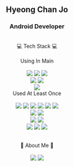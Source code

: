 <div align=center>
<h2 align="center"> Hyeong Chan Jo </h2 center>
<h3>Android Developer</h3>
<br> 
💻 Tech Stack 💻
<br>
<br>
Using In Main
<br>
<br>
<img src="https://img.shields.io/badge/kotlin-7F52FF?style=for-the-badge&logo=kotlin&logoColor=white">
<img src="https://img.shields.io/badge/java-007396?style=for-the-badge&logo=java&logoColor=white">
<img src="https://img.shields.io/badge/android-3DDC84?style=for-the-badge&logo=Android&logoColor=white">
<br>
<img src="https://img.shields.io/badge/Firebase-FFCA28?style=for-the-badge&logo=Firebase&logoColor=white">
<img src="https://img.shields.io/badge/SQlite-003B57?style=for-the-badge&logo=SQLite&logoColor=white">
<br>
<img src="https://img.shields.io/badge/GitHub-181717?style=for-the-badge&logo=GitHub&logoColor=white">



<br>
Used At Least Once
<br>
<br>
<img src="https://img.shields.io/badge/c-A8B9CC?style=for-the-badge&logo=C&logoColor=white">
<img src="https://img.shields.io/badge/python-3776AB?style=for-the-badge&logo=Python&logoColor=white">
<img src="https://img.shields.io/badge/C Sharp-239120?style=for-the-badge&logo=C Sharp&logoColor=white">
<img src="https://img.shields.io/badge/C++-00599C?style=for-the-badge&logo=C%2B%2B&logoColor=white">
<img src="https://img.shields.io/badge/R-276DC3?style=for-the-badge&logo=R&logoColor=white">
<img src="https://img.shields.io/badge/Processing-006699?style=for-the-badge&logo=Processing Foundation&logoColor=white">
<br>
<img src="https://img.shields.io/badge/docker-2496ED?style=for-the-badge&logo=Docker&logoColor=white">
<img src="https://img.shields.io/badge/kubernetes-326CE5?style=for-the-badge&logo=Kubernetes&logoColor=white">
<br>
<img src="https://img.shields.io/badge/Unity-FFFFFF?style=for-the-badge&logo=Unity&logoColor=black">
<img src="https://img.shields.io/badge/Oculus-1C1E20?style=for-the-badge&logo=Oculus&logoColor=white">
<br>
<img src="https://img.shields.io/badge/spring-6DB33F?style=for-the-badge&logo=Spring&logoColor=white">
<img src="https://img.shields.io/badge/spring boot-6DB33F?style=for-the-badge&logo=Spring Boot&logoColor=white">
<img src="https://img.shields.io/badge/MySQL-4479A1?style=for-the-badge&logo=MySQL&logoColor=white">


</div>

<p align="center">
<br>
🙌 About Me 🙌<br>
<br>
<a href="mailto:hyeongchanj@gmail.com"><img src="https://img.shields.io/badge/Gmail-EA4335?style=for-the-badge&logo=Gmail&logoColor=white"></a>
<a href=https://jbrochan.tistory.com/><img src="https://img.shields.io/badge/Tistroy-000000?style=for-the-badge&logo=Tistory&logoColor=white"></a>
</p>
